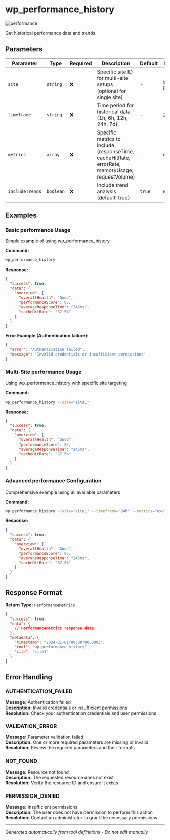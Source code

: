 # wp_performance_history

![performance](https://img.shields.io/badge/category-performance-brightgreen)

Get historical performance data and trends

## Parameters

| Parameter       | Type      | Required | Description                                                                                     | Default | Examples              |
| --------------- | --------- | -------- | ----------------------------------------------------------------------------------------------- | ------- | --------------------- |
| `site`          | `string`  | ❌       | Specific site ID for multi-site setups (optional for single site)                               | -       | `site1`, `production` |
| `timeframe`     | `string`  | ❌       | Time period for historical data (1h, 6h, 12h, 24h, 7d)                                          | -       | `24h`, `7d`           |
| `metrics`       | `array`   | ❌       | Specific metrics to include (responseTime, cacheHitRate, errorRate, memoryUsage, requestVolume) | -       | `example`             |
| `includeTrends` | `boolean` | ❌       | Include trend analysis (default: true)                                                          | `true`  | `example`             |

## Examples

### Basic performance Usage

Simple example of using wp_performance_history

**Command:**

```bash
wp_performance_history
```

**Response:**

```json
{
  "success": true,
  "data": {
    "overview": {
      "overallHealth": "Good",
      "performanceScore": 85,
      "averageResponseTime": "245ms",
      "cacheHitRate": "87.5%"
    }
  }
}
```

**Error Example (Authentication failure):**

```json
{
  "error": "Authentication failed",
  "message": "Invalid credentials or insufficient permissions"
}
```

### Multi-Site performance Usage

Using wp_performance_history with specific site targeting

**Command:**

```bash
wp_performance_history --site="site1"
```

**Response:**

```json
{
  "success": true,
  "data": {
    "overview": {
      "overallHealth": "Good",
      "performanceScore": 85,
      "averageResponseTime": "245ms",
      "cacheHitRate": "87.5%"
    }
  }
}
```

### Advanced performance Configuration

Comprehensive example using all available parameters

**Command:**

```bash
wp_performance_history --site="site1" --timeframe="24h" --metrics="example_value" --includeTrends="example_value"
```

**Response:**

```json
{
  "success": true,
  "data": {
    "overview": {
      "overallHealth": "Good",
      "performanceScore": 85,
      "averageResponseTime": "245ms",
      "cacheHitRate": "87.5%"
    }
  }
}
```

## Response Format

**Return Type:** `PerformanceMetrics`

```json
{
  "success": true,
  "data": {
    // PerformanceMetrics response data
  },
  "metadata": {
    "timestamp": "2024-01-01T00:00:00.000Z",
    "tool": "wp_performance_history",
    "site": "site1"
  }
}
```

## Error Handling

### AUTHENTICATION_FAILED

**Message:** Authentication failed  
**Description:** Invalid credentials or insufficient permissions  
**Resolution:** Check your authentication credentials and user permissions

### VALIDATION_ERROR

**Message:** Parameter validation failed  
**Description:** One or more required parameters are missing or invalid  
**Resolution:** Review the required parameters and their formats

### NOT_FOUND

**Message:** Resource not found  
**Description:** The requested resource does not exist  
**Resolution:** Verify the resource ID and ensure it exists

### PERMISSION_DENIED

**Message:** Insufficient permissions  
**Description:** The user does not have permission to perform this action  
**Resolution:** Contact an administrator to grant the necessary permissions

---

_Generated automatically from tool definitions - Do not edit manually_
